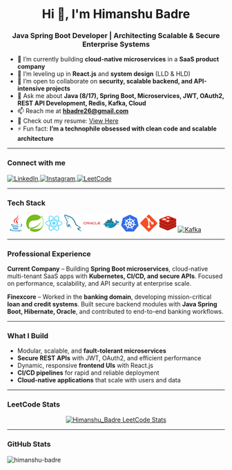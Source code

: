 <h1 align="center">Hi 👋, I'm Himanshu Badre</h1>
<h3 align="center">Java Spring Boot Developer | Architecting Scalable & Secure Enterprise Systems</h3>

- 🔭 I’m currently building **cloud-native microservices** in a **SaaS product company**  
- 🌱 I’m leveling up in **React.js** and **system design** (LLD & HLD)  
- 👯 I’m open to collaborate on **security, scalable backend, and API-intensive projects**  
- 💬 Ask me about **Java (8/17), Spring Boot, Microservices, JWT, OAuth2, REST API Development, Redis, Kafka, Cloud**  
- 📫 Reach me at **hbadre26@gmail.com**  
- 📄 Check out my resume: [View Here](https://drive.google.com/file/d/1-Ej9jgeZ1KYQHn7ojmOfMh4B7XVXjI6c/view?usp=drive_link)  
- ⚡ Fun fact: **I’m a technophile obsessed with clean code and scalable architecture**  

---

### **Connect with me**
<p align="left">
  <a href="linkedin.com/in/himanshu-badre-655a95285/" target="blank">
    <img align="center" src="https://raw.githubusercontent.com/rahuldkjain/github-profile-readme-generator/master/src/images/icons/Social/linked-in-alt.svg" alt="LinkedIn" height="30" width="40" />
  </a>
  <a href="https://instagram.com/himanshu_badre" target="blank">
    <img align="center" src="https://raw.githubusercontent.com/rahuldkjain/github-profile-readme-generator/master/src/images/icons/Social/instagram.svg" alt="Instagram" height="30" width="40" />
  </a>
  <a href="https://leetcode.com/u/Himanshu_Badre/" target="blank">
    <img align="center" src="https://raw.githubusercontent.com/rahuldkjain/github-profile-readme-generator/master/src/images/icons/Social/leetcode.svg" alt="LeetCode" height="30" width="40" />
  </a>
</p>

---

### **Tech Stack**
<p align="left">
  <a href="#"><img src="https://raw.githubusercontent.com/devicons/devicon/master/icons/java/java-original.svg" alt="Java" width="40" height="40"/></a>
  <a href="#"><img src="https://raw.githubusercontent.com/devicons/devicon/master/icons/spring/spring-original.svg" alt="Spring Boot" width="40" height="40"/></a>
  <a href="#"><img src="https://raw.githubusercontent.com/devicons/devicon/master/icons/react/react-original.svg" alt="React.js" width="40" height="40"/></a>
  <a href="#"><img src="https://raw.githubusercontent.com/devicons/devicon/master/icons/mysql/mysql-original.svg" alt="MySQL" width="40" height="40"/></a>
  <a href="#"><img src="https://raw.githubusercontent.com/devicons/devicon/master/icons/oracle/oracle-original.svg" alt="Oracle" width="40" height="40"/></a>
  <a href="#"><img src="https://raw.githubusercontent.com/devicons/devicon/master/icons/docker/docker-original.svg" alt="Docker" width="40" height="40"/></a>
  <a href="#"><img src="https://raw.githubusercontent.com/devicons/devicon/master/icons/kubernetes/kubernetes-plain.svg" alt="Kubernetes" width="40" height="40"/></a>
  <a href="#"><img src="https://raw.githubusercontent.com/devicons/devicon/master/icons/git/git-original.svg" alt="Git" width="40" height="40"/></a>
  <a href="#"><img src="https://raw.githubusercontent.com/devicons/devicon/master/icons/redis/redis-original.svg" alt="Redis" width="40" height="40"/></a>
  <a href="#"><img src="https://raw.githubusercontent.com/devicons/devicon/master/icons/kafka/kafka-original.svg" alt="Kafka" width="40" height="40"/></a>
</p>

---

### **Professional Experience**
**Current Company** – Building **Spring Boot microservices**, cloud-native multi-tenant SaaS apps with **Kubernetes, CI/CD, and secure APIs**. Focused on performance, scalability, and API security at enterprise scale.  

**Finexcore** – Worked in the **banking domain**, developing mission-critical **loan and credit systems**. Built secure backend modules with **Java Spring Boot, Hibernate, Oracle**, and contributed to end-to-end banking workflows.

---

### **What I Build**
- Modular, scalable, and **fault-tolerant microservices**  
- **Secure REST APIs** with JWT, OAuth2, and efficient performance  
- Dynamic, responsive **frontend UIs** with React.js  
- **CI/CD pipelines** for rapid and reliable deployment  
- **Cloud-native applications** that scale with users and data

---

### **LeetCode Stats**
<p align="center">
  <a href="https://leetcode.com/u/Himanshu_Badre/" target="_blank">
    <img src="https://leetcard.jacoblin.cool/Himanshu_Badre?theme=dark&font=Inter&ext=activity" alt="Himanshu_Badre LeetCode Stats" />
  </a>
</p>

---

### **GitHub Stats**
<p><img align="center" src="https://github-readme-stats.vercel.app/api/top-langs?username=himanshu-badre&show_icons=true&locale=en&layout=compact" alt="himanshu-badre" /></p>
